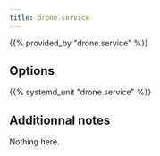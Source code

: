 ```yaml
---
title: drone.service
---
```


{{% provided_by "drone.service" %}}

## Options

{{% systemd_unit "drone.service" %}}

## Additionnal notes

Nothing here.
